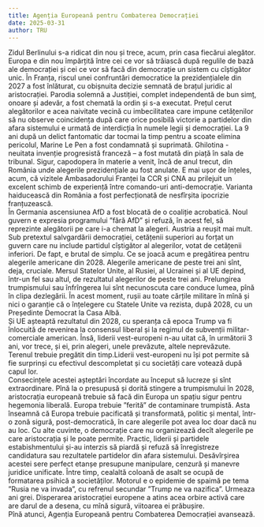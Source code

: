 ```yaml
---
title: Agenția Europeană pentru Combaterea Democrației
date: 2025-03-31
author: TRU
---
```

Zidul Berlinului s-a ridicat din nou și trece, acum, prin casa fiecărui alegător. Europa e din nou împărțită între cei ce vor să trăiască după regulile de bază ale democrației și cei ce vor să facă din democrație un sistem cu cîștigător unic.
În Franța, riscul unei confruntări democratice la prezidențialele din 2027 a fost înlăturat, cu obișnuita decizie semnată de brațul juridic al aristocrației. Parodia solemnă a Justiției, complet independentă de bun simț, onoare și adevăr, a fost chemată la ordin și s-a executat. Prețul cerut alegătorilor e acea naivitate vecină cu imbecilitatea care impune cetățenilor să nu observe coincidența după care orice posibilă victorie a partidelor din afara sistemului e urmată de interdicția în numele legii și democrației.
La 9 ani după un delict fantomatic dar tocmai la timp pentru a scoate elimina pericolul, Marine Le Pen a fost condamnată și suprimată. Ghilotina - neuitata invenție progresistă franceză – a fost mutată din piață în sala de tribunal.
Sigur, capodopera în materie a venit, încă de anul trecut, din România unde alegerile prezidențiale au fost anulate. E mai ușor de înțeles, acum, că vizitele Ambasadorului Franței la CCR și CNA au prilejuit un excelent schimb de experiență între comando-uri anti-democrație. Varianta haiducească din România a fost perfecționată de nesfîrșita ipocrizie franțuzească.  
În Germania ascensiunea AfD a fost blocată de o coaliție acrobatică. Noul guvern e expresia programului ”fără AfD” și refuză, în acest fel, să reprezinte alegătorii pe care i-a chemat la alegeri.
Austria a reușit mai mult. Sub pretextul salvgardării democrației, cetățenii superiori au forțat un guvern care nu include partidul cîștigător al alegerilor, votat de cetățenii inferiori.
De fapt, e brutal de simplu. Ce se joacă acum e pregătirea pentru alegerile americane din 2028. Alegerile americane de peste trei ani sînt, deja, cruciale. Mersul Statelor Unite, al Rusiei, al Ucrainei și al UE depind, într-un fel sau altul, de rezultatul alegerilor de peste trei ani. Prelungirea trumpismului sau înfrîngerea lui sînt necunoscuta care conduce lumea, pînă în clipa dezlegării.
În acest moment, rușii au toate cărțile militare în mînă și nici o garanție că o înțelegere cu Statele Unite va rezista, după 2028, cu un Președinte Democrat la Casa Albă.  
Și UE așteaptă rezultatul din 2028, cu speranța că epoca Trump va fi înlocuită de revenirea la consensul liberal și la regimul de subvenții militar-comerciale american. Însă, liderii vest-europeni n-au uitat că, în următorii 3 ani, vor trece, și ei, prin alegeri, unele prevăzute, altele neprevăzute. Terenul trebuie pregătit din timp.Liderii vest-europeni nu își pot permite să fie surprinși cu efectivul descompletat și cu societăți care votează după capul lor.  
Consecințele acestei așteptări încordate au început să lucreze și sînt extraordinare. Pînă la o presupusă și dorită stingere a trumpismului în 2028, aristocrația europeană trebuie să facă din Europa un spațiu sigur pentru hegemonia liberală. Europa trebuie ”ferită” de contaminare trumpistă. Asta înseamnă că Europa trebuie pacificată și transformată, politic și mental, într-o zonă sigură, post-democratică, în care alegerile pot avea loc doar dacă nu au loc. Cu alte cuvinte, o democrație care nu organizează decît alegerile pe care aristocrația și le poate permite. Practic, liderii și partidele estabishmentului și-au interzis să piardă și refuză să înregistreze candidatura sau rezultatele partidelor din afara sistemului. Desăvîrșirea acestei sere perfect etanșe presupune manipulare, cenzură și manevre juridice unificate.
Între timp, cealaltă coloană de asalt se ocupă de formatarea psihică a societăților. Motorul e o epidemie de spaimă pe tema ”Rusia ne va invada”, cu refrenul secundar ”Trump ne va nazifica”.
Urmeaza ani grei.
Disperarea aristocrației europene a atins acea orbire activă care are darul de a desena, cu mînă sigură, viitoarea ei prăbușire.  
Pînă atunci, Agenția Europeană pentru Combaterea Democrației avansează.
 
